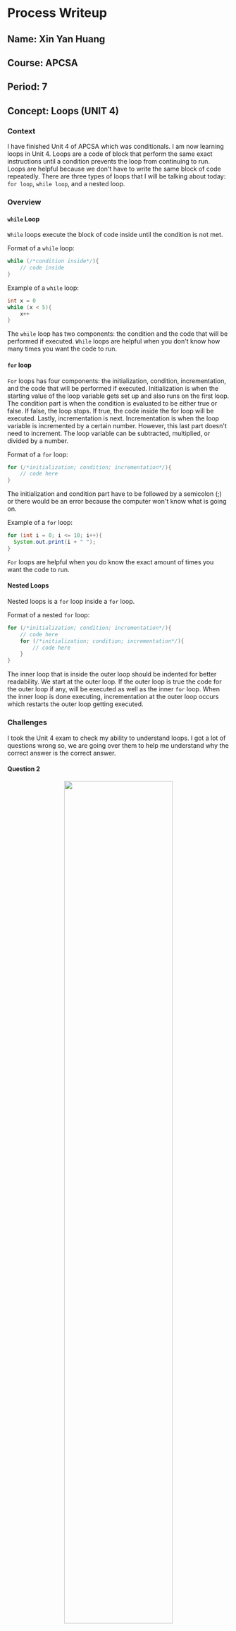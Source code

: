 # Process Writeup
## Name: Xin Yan Huang
## Course: APCSA
## Period: 7
## Concept: Loops (UNIT 4)

### Context
I have finished Unit 4 of APCSA which was conditionals. I am now learning loops in Unit 4. Loops are a code of block that perform the same exact instructions until a condition prevents the loop from continuing to run. Loops are helpful because we don't have to write the same block of code repeatedly. There are three types of loops that I will be talking about today: `for loop`, `while loop`, and a nested loop.
### Overview
#### `while` Loop
`While` loops execute the block of code inside until the condition is not met.

Format of a `while` loop:
```java
while (/*condition inside*/){
    // code inside
}
```
Example of a `while` loop:
```java
int x = 0
while (x < 5){
    x++
}
```
The `while` loop has two components: the condition and the code that will be performed if executed. `While` loops are helpful when you don't know how many times you want the code to run.

#### `for` loop
`For` loops has four components: the initialization, condition, incrementation, and the code that will be performed if executed. Initialization is when the starting value of the loop variable gets set up and also runs on the first loop. The condition part is when the condition is evaluated to be either true or false. If false, the loop stops. If true, the code inside the for loop will be executed. Lastly, incrementation is next. Incrementation is when the loop variable is incremented by a certain number. However, this last part doesn't need to increment. The loop variable can be subtracted, multiplied, or divided by a number.

Format of a `for` loop:
```java
for (/*initialization; condition; incrementation*/){
    // code here
}
```
The initialization and condition part have to be followed by a semicolon (;) or there would be an error because the computer won't know what is going on.

Example of a `for` loop:
```java
for (int i = 0; i <= 10; i++){
  System.out.print(i + " ");
}
```
`For` loops are helpful when you do know the exact amount of times you want the code to run.

#### Nested Loops
Nested loops is a `for` loop inside a `for` loop.

Format of a nested `for` loop:
```java
for (/*initialization; condition; incrementation*/){
    // code here
    for (/*initialization; condition; incrementation*/){
        // code here
    }
}
```
The inner loop that is inside the outer loop should be indented for better readability. We start at the outer loop. If the outer loop is true the code for the outer loop if any, will be executed as well as the inner `for` loop. When the inner loop is done executing, incrementation at the outer loop occurs which restarts the outer loop getting executed.

### Challenges
I took the Unit 4 exam to check my ability to understand loops. I got a lot of questions wrong so, we are going over them to help me understand why the correct answer is the correct answer.

#### Question 2
<p align="center">
    <img src="writeup-images/apcsa-mistake-13.png" width="70%" height="70%">
</p>

I wash confused with this question as I didn't have much time to spend on this question. I thought this algorithm `prints each character in str followed by an a` because I thought `System.out.print(str.substring(0,i));` prints every character and then an `a` would be printed in the end. However, this is not the case.

I will use the example, `str = "banana"` to help me explain the reason why the correct answer was `prints each character in the string, str, except for the lowercase a's`. We start off with `int i = str.indexOf("a");`. Integer `i` has the value of 1 because `a` is first appeared in the first index. Then, we get into the while loop which is true since 1 is not -1. `System.out.print(str.substring(0,i));` will print out `b` because it is the index we want and the index we don't want. For `str = str.substring(i + 1);`, `String str` will now be `"nana"` because the substring tells us to start at (i + 1) all the way to the end and the index after `a` is the second index which contains the letter `n`. Now, integer `i` still has the value of 1 because `a` is first spotted at the first index. The process continues until `String str` is empty. The output would be: `bnn`. This leaves out all the lowercase `a`. 

#### Question 4
<p align="center">
    <img src="writeup-images/apcsa-mistake-14.png" width="70%" height="70%">
</p>

The question is asking us which statement would print out either `6`, `8`, `10`, `12`, or `14`. I chose `6 + (int) (8 * Math.random())` which was incorrect. `(int) (8 * Math.random())` would mean the number generator would print out either , `0`, `1`, `2`, `3`, `4`, `5`, `6`, or `7`. When you add either number to 6, there would still be odd numbers which is not what we are looking for.

`6 + 2 * (int) (5 * Math.random())` is the correct answer. `(int) (5 * Math.random())` would give us `0`, `1`, `2, `3`, or `4`. When we multiply one of these numbers by 2 there would only be even numbers. When we multiply these numbers by 2, we get `0`, `2`, `4`, `6`, and `8`. If we add these numbers to 6, we would get `6`, `8`, `10`, `12`, and `14` which fits the question's criteria.

`6 + 2 * (int) (4 * Math.random())` and `4 + 2 * (int) (5 * Math.random())` are similar to the correct answer but, are missing a number. `(int) (Math.random() * 14) - 6` would not make sense because if `Math.random()` generates a zero, the number would be negative which there are no negative numbers in the question's range.

#### Question 16
<p align="center">
    <img src="writeup-images/apcsa-mistake-15.png" width="70%" height="70%">
</p>

I didn't have enough time to work on question 16. I quickly chose one of the options.

Since this is a `while` loop, the loop can run either once or multiple times. First, we look at the condition `x < 10 || (x % 4) != 0`. We can perform short circuit evaluation, skipping the second evulation if the first evaluation is true. Short circuit evaluation can only be use when there is an OR (`||`) operator. Starting at the value of 1, the condition is true updating `x` to have the value of 4. Now that `x` is equal to 4, the condition, `x < 10` is still true making `x` equal to 7. The condition still evaluates to true because 7 is less than 10 making `x` equal to 10. Now, the first condition evaluates to false because 10 is not less than 10. We have to look at the other condition, `(x % 4) != 0` to evaulate the whole condition as true. `(7 % 4)` equates to 3 which is not 0 so, this whole condition is true turning `x` into a 13. A tip I got from Mr. Mueller about the not equal operator (!=) is that instead of saying the `!=` operator as `not equal to`, remember this as `different from`. Now that `x` is 13, the condition, `x < 10` won't be true meaning we have to look into the second condition from now on to evaluate the entire condition. `(13 % 4)` equates to 1 which is different from 0. This would make `x` as 16. For the next condition, `(16 % 4)` equates to 0 which is not different from 0 stopping this `while` loop. The final value of `x` is 16.

#### Question 19
<p align="center">
    <img src="writeup-images/apcsa-mistake-16.png" width="70%" height="70%">
</p>

For this question, I did the calculations correct but I didn't pay enough attention to understand what `result = str.substring(index, index + 1) + result;` meant.

We see that `String str` is the original string and `String result` is the new string that will be formed. First, we look at the initialization. Integer `i` is being set equal to 0. Second, we have to evaluate the condition which is true because 0 is less than 6 (`str.length()`). Third, we look at the code that is inside the `for` loop. Integer `index` is being declared and set equal to this expression: `(i + 3) % str.length();`. Fourth, we have to calculate this expression to find out which letter will be added to `String result`. We start off with `(i + 3)`. Right now, `i` is equal to 0. 0 plus 3 equals 3. Now, we do `3 % str.length()`. 3 modulo 6 is 3 because there is 3 remaining. Fifth, we look into the next line. `String result` gets added by `str.substring(index,index + 1)` and `result`. Since `result` is added before `str.substring(index,index + 1)`, the previous letter will be pushed towards the back. We start at the third index because of 3 (i + 3) modulo 6. The next indices would be 4 and 5 which the letters are `l` and `t`. The output right now is `tlu`. When `i` is incremented to 3, the integer `index` will now be 0 because `(3 + 3) % str.length()` is 0. We know the next letters would be `e` and `s` because the `for` loop can only run 6 times according to the condition. The most current letter would be `s`. Now, `s` would be first since previous letters go towards the end of the string. The final output would be: `sertlu`.

A great tip that I got from my classmate is to execute the last condition before the condition evaluates to false. This would have save so much time.

The last condition that is true is when `5 is less than 6 (str.length())`. When we do calculations, `index` will be 2 because `(5 + 3)` equates to 8 and `8 % str.length()` equates to 2. The letter of the second index is `s`. Letter `s` would be the first letter of the string because the newer letters are closer to the front. There is only one option with letter `s` at the front. This is a brillant technique to tackle these types of problems.

#### Question 20
<p align="center">
    <img src="writeup-images/apcsa-mistake-17.png" width="70%" height="70%">
</p>

For this question, I read `sum *= a` as `sum *= b`. We are not multiplying `sum` by `b` everytime `b` increments.

We start off with `a` equal to 1. In the inner loop, `sum` will be multiplied by `a` three times. Integer `sum` will still be 1 since one times one equals to 1. Now, the inner loop doesn't get executed and `a` increments to 2. This time, the inner loop will only run two times. The `sum` will now be 4. In the first time, `sum` gets multiplied by 2 making `sum` equal to 2. In the second time, `sum` gets multiplied by 2 again making `sum` equal to 4. The inner loop doesn't run and `a` increments to 3. The inner loop will run 1 time since b is already at 3 and the loop doesn't run if `b` is greater than or equal to 4. Finally, `sum` will be multiplied by 3 making the `sum` equal to 12. Here is a more visual respresentation of what I am talking about:
``` java
a   b   sum
// when a = 1
1   1   1
    2   1
    3   1

// when a = 2
2   2   2
    3   4

// when a = 3
3   3   12
```

### Takeaways
* If applicable, start with the last possible condition that is true
* Truly understand what the line of code does before you try to find the answer
* Think `!=` as different from instead of `not equal to`

